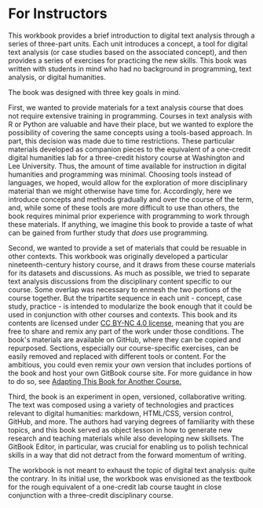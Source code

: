 # For Instructors

This workbook provides a brief introduction to digital text analysis through a series of three-part units. Each unit introduces a concept, a tool for digital text analysis (or case studies based on the associated concept), and then provides a series of exercises for practicing the new skills. This book was written with students in mind who had no background in programming, text analysis, or digital humanities.

The book was designed with three key goals in mind.

First, we wanted to provide materials for a text analysis course that does not require extensive training in programming. Courses in text analysis with R or Python are valuable and have their place, but we wanted to explore the possibility of covering the same concepts using a tools-based approach. In part, this decision was made due to time restrictions. These particular materials developed as companion pieces to the equivalent of a one-credit digital humanities lab for a three-credit history course at Washington and Lee University. Thus, the amount of time available for instruction in digital humanities and programming was minimal. Choosing tools instead of languages, we hoped, would allow for the exploration of more disciplinary material than we might otherwise have time for. Accordingly, here we introduce concepts and methods gradually and over the course of the term, and, while some of these tools are more difficult to use than others, the book requires minimal prior experience with programming to work through these materials. If anything, we imagine this book to provide a taste of what can be gained from further study that *does* use programming.

Second, we wanted to provide a set of materials that could be resuable in other contexts. This workbook was originally developed a particular nineteenth-century history course, and it draws from these course materials for its datasets and discussions. As much as possible, we tried to separate text analysis discussions from the disciplinary content specific to our course. Some overlap was necessary to enmesh the two portions of the course together. But the tripartite sequence in each unit - concept, case study, practice - is intended to modularize the book enough that it could be used in conjunction with other courses and contexts. This book and its contents are licensed under [CC BY-NC 4.0 license](http://creativecommons.org/licenses/by-nc/4.0/), meaning that you are free to share and remix any part of the work under those conditions. The book's materials are available on GitHub, where they can be copied and repurposed. Sections, especially our course-specific exercises, can be easily removed and replaced with different tools or content. For the ambitious, you could even remix your own version that includes portions of the book and host your own GitBook course site. For more guidance in how to do so, see [Adapting This Book for Another Course.](/conclusion/adapting.md)

Third, the book is an experiment in open, versioned, collaborative writing. The text was composed using a variety of technologies and practices relevant to digital humanities: markdown, HTML/CSS, version control, GitHub, and more. The authors had varying degrees of familiarity with these topics, and this book served as object lesson in how to generate new research and teaching materials while also developing new skillsets. The GitBook Editor, in particular, was crucial for enabling us to polish technical skills in a way that did not detract from the forward momentum of writing.

The workbook is not meant to exhaust the topic of digital text analysis: quite the contrary. In its initial use, the workbook was envisioned as the textbook for the rough equivalent of a one-credit lab course taught in close conjunction with a three-credit disciplinary course. 
